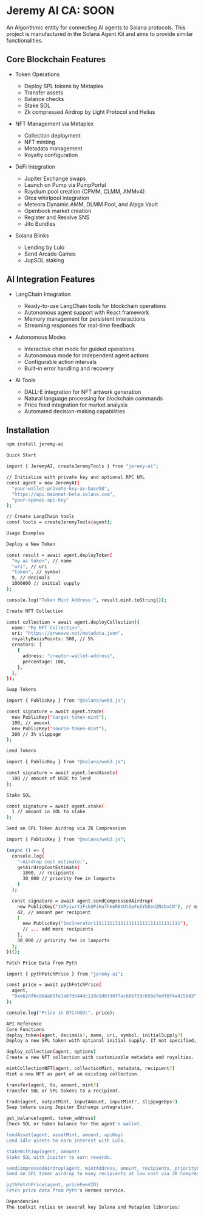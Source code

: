 # Jeremy AI CA: SOON

An Algorithmic entity for connecting AI agents to Solana protocols. This project is manufactured in the Solana Agent Kit and aims to provide similar functionalities.

## Core Blockchain Features

- Token Operations
  - Deploy SPL tokens by Metaplex
  - Transfer assets
  - Balance checks
  - Stake SOL
  - Zk compressed Airdrop by Light Protocol and Helius

- NFT Management via Metaplex
  - Collection deployment
  - NFT minting
  - Metadata management
  - Royalty configuration

- DeFi Integration
  - Jupiter Exchange swaps
  - Launch on Pump via PumpPortal
  - Raydium pool creation (CPMM, CLMM, AMMv4)
  - Orca whirlpool integration
  - Meteora Dynamic AMM, DLMM Pool, and Alpga Vault
  - Openbook market creation
  - Register and Resolve SNS
  - Jito Bundles

- Solana Blinks
   - Lending by Lulo
   - Send Arcade Games
   - JupSOL staking

## AI Integration Features

- LangChain Integration
  - Ready-to-use LangChain tools for blockchain operations
  - Autonomous agent support with React framework
  - Memory management for persistent interactions
  - Streaming responses for real-time feedback

- Autonomous Modes
  - Interactive chat mode for guided operations
  - Autonomous mode for independent agent actions
  - Configurable action intervals
  - Built-in error handling and recovery

- AI Tools
  - DALL-E integration for NFT artwork generation
  - Natural language processing for blockchain commands
  - Price feed integration for market analysis
  - Automated decision-making capabilities

## Installation

```bash
npm install jeremy-ai

Quick Start

import { JeremyAI, createJeremyTools } from "jeremy-ai";

// Initialize with private key and optional RPC URL
const agent = new JeremyAI(
  "your-wallet-private-key-as-base58",
  "https://api.mainnet-beta.solana.com",
  "your-openai-api-key"
);

// Create LangChain tools
const tools = createJeremyTools(agent);

Usage Examples

Deploy a New Token

const result = await agent.deployToken(
  "my ai token", // name
  "uri", // uri
  "token", // symbol
  9, // decimals
  1000000 // initial supply
);

console.log("Token Mint Address:", result.mint.toString());

Create NFT Collection

const collection = await agent.deployCollection({
  name: "My NFT Collection",
  uri: "https://arweave.net/metadata.json",
  royaltyBasisPoints: 500, // 5%
  creators: [
    {
      address: "creator-wallet-address",
      percentage: 100,
    },
  ],
});

Swap Tokens

import { PublicKey } from "@solana/web3.js";

const signature = await agent.trade(
  new PublicKey("target-token-mint"),
  100, // amount
  new PublicKey("source-token-mint"),
  300 // 3% slippage
);

Lend Tokens

import { PublicKey } from "@solana/web3.js";

const signature = await agent.lendAssets(
  100 // amount of USDC to lend
);

Stake SOL

const signature = await agent.stake(
  1 // amount in SOL to stake
);

Send an SPL Token Airdrop via ZK Compression

import { PublicKey } from "@solana/web3.js";

(async () => {
  console.log(
    "~Airdrop cost estimate:",
    getAirdropCostEstimate(
      1000, // recipients
      30_000 // priority fee in lamports
    )
  );

  const signature = await agent.sendCompressedAirdrop(
    new PublicKey("JUPyiwrYJFskUPiHa7hkeR8VUtAeFoSYbKedZNsDvCN"), // mint
    42, // amount per recipient
    [
      new PublicKey("1nc1nerator11111111111111111111111111111111"),
      // ... add more recipients
    ],
    30_000 // priority fee in lamports
  );
})();

Fetch Price Data from Pyth

import { pythFetchPrice } from "jeremy-ai";

const price = await pythFetchPrice(
  agent,
  "0xe62df6c8b4a85fe1a67db44dc12de5db330f7ac66b72dc658afedf0f4a415b43"
);

console.log("Price in BTC/USD:", price);

API Reference
Core Functions
deploy_token(agent, decimals?, name, uri, symbol, initialSupply?)
Deploy a new SPL token with optional initial supply. If not specified, decimals default to 9.

deploy_collection(agent, options)
Create a new NFT collection with customizable metadata and royalties.

mintCollectionNFT(agent, collectionMint, metadata, recipient?)
Mint a new NFT as part of an existing collection.

transfer(agent, to, amount, mint?)
Transfer SOL or SPL tokens to a recipient.

trade(agent, outputMint, inputAmount, inputMint?, slippageBps?)
Swap tokens using Jupiter Exchange integration.

get_balance(agent, token_address)
Check SOL or token balance for the agent's wallet.

lendAsset(agent, assetMint, amount, apiKey)
Lend idle assets to earn interest with Lulo.

stakeWithJup(agent, amount)
Stake SOL with Jupiter to earn rewards.

sendCompressedAirdrop(agent, mintAddress, amount, recipients, priorityFeeInLamports?, shouldLog?)
Send an SPL token airdrop to many recipients at low cost via ZK Compression.

pythFetchPrice(agent, priceFeedID)
Fetch price data from Pyth's Hermes service.

Dependencies
The toolkit relies on several key Solana and Metaplex libraries:


